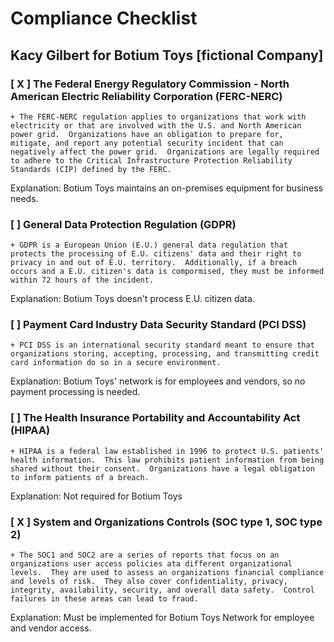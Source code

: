 # Compliance Checklist

## Kacy Gilbert for Botium Toys [fictional Company]

### [ X ] The Federal Energy Regulatory Commission - North American Electric Reliability Corporation (FERC-NERC)

    + The FERC-NERC regulation applies to organizations that work with electricity or that are involved with the U.S. and North American power grid.  Organizations have an obligation to prepare for, mitigate, and report any potential security incident that can negatively affect the power grid.  Organizations are legally required to adhere to the Critical Infrastructure Protection Reliability Standards (CIP) defined by the FERC.

Explanation: Botium Toys maintains an on-premises equipment for business needs.

### [  ] General Data Protection Regulation (GDPR)

    + GDPR is a European Union (E.U.) general data regulation that protects the processing of E.U. citizens' data and their right to privacy in and out of E.U. territory.  Additionally, if a breach occurs and a E.U. citizen's data is compormised, they must be informed within 72 hours of the incident.

Explanation: Botium Toys doesn't process E.U. citizen data.

### [  ] Payment Card Industry Data Security Standard (PCI DSS)

    + PCI DSS is an international security standard meant to ensure that organizations storing, accepting, processing, and transmitting credit card information do so in a secure environment.

Explanation: Botium Toys' network is for employees and vendors, so no payment processing is needed.

### [  ] The Health Insurance Portability and Accountability Act (HIPAA)

    + HIPAA is a federal law established in 1996 to protect U.S. patients' health information.  This law prohibits patient information from being shared without their consent.  Organizations have a legal obligation to inform patients of a breach.

Explanation: Not required for Botium Toys

### [ X ] System and Organizations Controls (SOC type 1, SOC type 2)

    + The SOC1 and SOC2 are a series of reports that focus on an organizations user access policies ata different organizational levels.  They are used to assess an organizations financial compliance and levels of risk.  They also cover confidentiality, privacy, integrity, availability, security, and overall data safety.  Control failures in these areas can lead to fraud.

Explanation: Must be implemented for Botium Toys Network for employee and vendor access.